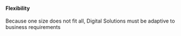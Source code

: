 #### Flexibility

Because one size does not fit all, Digital Solutions must be adaptive to business requirements  
